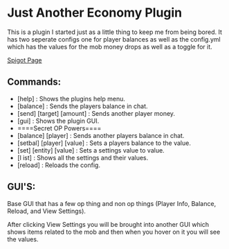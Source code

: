 # Just Another Economy Plugin

This is a plugin I started just as a little thing to keep me from being bored. It has two seperate configs one for player balances as well as the config.yml which has the values for the mob money drops as well as a toggle for it.

[Spigot Page](https://www.spigotmc.org/resources/just-another-economy-plugin.100709/) 

## Commands:

- [help] : Shows the plugins help menu.
- [balance] : Sends the players balance in chat.
- [send] [target] [amount] : Sends another player money.
- [gui] : Shows the plugin GUI.
- ====Secret OP Powers====
- [balance] [player] : Sends another players balance in chat.
- [setbal] [player] [value] : Sets a players balance to the value.
- [set] [entity] [value] : Sets a settings value to value.
- [l ist] : Shows all the settings and their values.
- [reload] : Reloads the config.

## GUI'S:

Base GUI that has a few op thing and non op things (Player Info, Balance, Reload, and View Settings).

After clicking View Settings you will be brought into another GUI which shows items related to the mob and then when you hover on it you will see the values.

